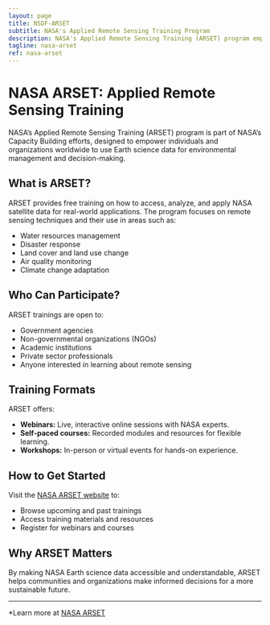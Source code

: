 ```yaml
---
layout: page
title: NSDF-ARSET
subtitle: NASA's Applied Remote Sensing Training Program
description: NASA's Applied Remote Sensing Training (ARSET) program empowers individuals and organizations to use Earth science data for environmental management and decision-making.
tagline: nasa-arset
ref: nasa-arset
---
```

# NASA ARSET: Applied Remote Sensing Training

NASA’s Applied Remote Sensing Training (ARSET) program is part of NASA’s Capacity Building efforts, designed to empower individuals and organizations worldwide to use Earth science data for environmental management and decision-making.

## What is ARSET?

ARSET provides free training on how to access, analyze, and apply NASA satellite data for real-world applications. The program focuses on remote sensing techniques and their use in areas such as:

- Water resources management
- Disaster response
- Land cover and land use change
- Air quality monitoring
- Climate change adaptation

## Who Can Participate?

ARSET trainings are open to:

- Government agencies
- Non-governmental organizations (NGOs)
- Academic institutions
- Private sector professionals
- Anyone interested in learning about remote sensing

## Training Formats

ARSET offers:

- **Webinars:** Live, interactive online sessions with NASA experts.
- **Self-paced courses:** Recorded modules and resources for flexible learning.
- **Workshops:** In-person or virtual events for hands-on experience.

## How to Get Started

Visit the [NASA ARSET website](https://appliedsciences.nasa.gov/what-we-do/capacity-building/arset) to:

- Browse upcoming and past trainings
- Access training materials and resources
- Register for webinars and courses

## Why ARSET Matters

By making NASA Earth science data accessible and understandable, ARSET helps communities and organizations make informed decisions for a more sustainable future.

---
*Learn more at [NASA ARSET](https://appliedsciences.nasa.gov/what-we-do/capacity-building/arset)
